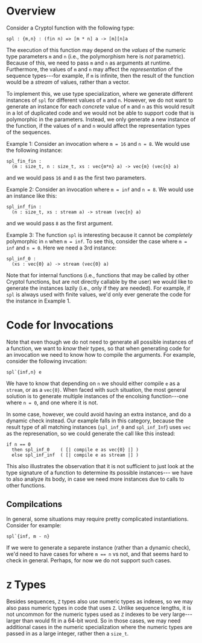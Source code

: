 Overview
========

Consider a Cryptol function with the following type:

    spl : {m,n} : (fin n) => [m * n] a -> [m][n]a

The execution of this function may depend on the *values* of the numeric
type parameters `m` and `n` (i.e., the polymorphism here is *not* parametric).
Because of this, we need to pass `m` and `n` as arguments at runtime.
Furthermore, the values of `m` and `n` may affect the *representation*
of the sequence types---for example, if `m` is infinite, then the result of
the function would be a *stream* of values, rather than a vector.

To implement this, we use type specialization, where we generate different
instances of `spl` for different values of `m` and `n`.  However, we do not
want to generate an instance for each *concrete* value of `m` and `n` as
this would result in a lot of duplicated code and we would not be able
to support code that is polymorphic in the parameters.  Instead, we only
generate a new instance of the function, if the values of `m` and `n` would
affect the representation types of the sequences.

Example 1:
Consider an invocation where `m = 16` and `n = 8`.  We would use the
following instance:

    spl_fin_fin :
      (m : size_t, n : size_t, xs : vec{m*n} a) -> vec{m} (vec{n} a)

and we would pass `16` and `8` as the first two parameters.


Example 2:
Consider an invocation where `m = inf` and `n = 8`.  We would use an instance
like this:

    spl_inf_fin :
      (n : size_t, xs : stream a) -> stream (vec{n} a)

and we would pass `8` as the first argument.


Example 3:
The function `spl` is interesting because it cannot be *completely*
polymorphic in `n` when `m = inf`.  To see this, consider the case
where `m = inf` and `n = 0`. Here we need a 3rd instance:

    spl_inf_0 :
      (xs : vec{0} a) -> stream (vec{0} a)

Note that for internal functions (i.e., functions that may be called by
other Cryptol functions, but are not directly callable by the user)
we would like to generate the instances lazily (i.e., only if they are needed).
For example, if `spl` is always used with finite values, we'd only ever
generate the code for the instance in Example 1.


Code for Invocations
====================

Note that even though we do not need to generate all possible instances
of a function, we want to *know* their types, so that when generating code
for an invocation we need to know how to compile the arguments.
For example, consider the following invcation:

    spl`{inf,n} e

We have to know that depending on `n` we should either compile `e`
as a `stream`, or as a `vec{0}`.  When faced with such situation,
the most general solution is to generate multiple instances of the encolsing
function---one where `n = 0`, and one where it is not.

In some case, however, we could avoid having an extra instance, and do
a dynamic check instead. Our example falls in this category, because the result
type of all matching instances (`spl_inf_0` and `spl_inf_Inf`) uses `vec`
as the represenation, so we could generate the call like this instead:

    if n == 0
      then spl_inf_0    ( [| compile e as vec{0} |] )
      else spl_inf_inf  ( [| compile e as stream |] )

This also illustrates the observation that it is not sufficient to just
look at the type signature of a function to determine its possible instances---
we have to also analyze its body, in case we need more instances due
to calls to other functions.

Compilcations
-------------

In general, some situations may require pretty complicated instantiations.
Consider for example:

    spl`{inf, m - n}

If we were to generate a separete instance (rather than a dynamic check),
we'd need to have cases for where `m == n` vs not, and that seems hard to
check in general.   Perhaps, for now we do not support such cases.


`Z` Types
==========

Besides sequences, `Z` types also use numeric types as indexes, so we
may also pass numeric types in code that uses `Z`.  Unlike sequence lengths,
it is not uncommon for the numeric types used as `Z` indexes to be very
large---larger than would fit in a 64-bit word.   So in those cases,
we may need additional cases in the numeric specialization where the
numeric types are passed in as a large integer, rather then a `size_t`.
